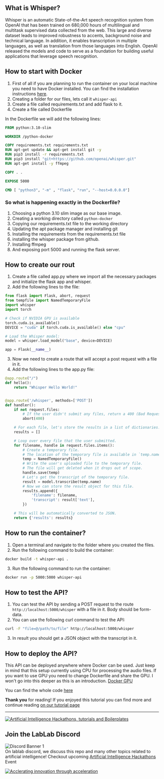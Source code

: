 ## What is Whisper?

Whisper is an automatic State-of-the-Art speech recognition system from OpenAI that has been trained on 680,000 hours 
of multilingual and multitask supervised data collected from the web. This large and diverse 
dataset leads to improved robustness to accents, background noise and technical language. In 
addition, it enables transcription in multiple languages, as well as translation from those 
languages into English. OpenAI released the models and code to serve as a foundation for building useful
applications that leverage speech recognition. 

## How to start with Docker
1. First of all if you are planning to run the container on your local machine you need to have Docker installed.
You can find the installation instructions [here](https://docs.docker.com/get-docker/).
2. Creating a folder for our files, lets call it `whisper-api`
3. Create a file called requirements.txt and add flask to it.
4. Create a file called Dockerfile 

In the Dockerfile we will add the following lines:

```dockerfile
FROM python:3.10-slim

WORKDIR /python-docker

COPY requirements.txt requirements.txt
RUN apt-get update && apt-get install git -y
RUN pip3 install -r requirements.txt
RUN pip3 install "git+https://github.com/openai/whisper.git" 
RUN apt-get install -y ffmpeg

COPY . .

EXPOSE 5000

CMD [ "python3", "-m" , "flask", "run", "--host=0.0.0.0"]
```  
### So what is happening exactly in the Dockerfile?
1. Choosing a python 3.10 slim image as our base image.
2. Creating a working directory called `python-docker`
3. Copying our requirements.txt file to the working directory
4. Updating the apt package manager and installing git
5. Installing the requirements from the requirements.txt file
6. installing the whisper package from github.
7. Installing ffmpeg
8. And exposing port 5000 and running the flask server.

## How to create our rout
1. Create a file called app.py where we import all the necessary packages and initialize the flask app and whisper.
2. Add the following lines to the file:

```python
from flask import Flask, abort, request
from tempfile import NamedTemporaryFile
import whisper
import torch

# Check if NVIDIA GPU is available
torch.cuda.is_available()
DEVICE = "cuda" if torch.cuda.is_available() else "cpu"

# Load the Whisper model:
model = whisper.load_model("base", device=DEVICE)

app = Flask(__name__)
```
3. Now we need to create a route that will accept a post request with a file in it.
4. Add the following lines to the app.py file:

```python
@app.route("/")
def hello():
    return "Whisper Hello World!"


@app.route('/whisper', methods=['POST'])
def handler():
    if not request.files:
        # If the user didn't submit any files, return a 400 (Bad Request) error.
        abort(400)

    # For each file, let's store the results in a list of dictionaries.
    results = []

    # Loop over every file that the user submitted.
    for filename, handle in request.files.items():
        # Create a temporary file.
        # The location of the temporary file is available in `temp.name`.
        temp = NamedTemporaryFile()
        # Write the user's uploaded file to the temporary file.
        # The file will get deleted when it drops out of scope.
        handle.save(temp)
        # Let's get the transcript of the temporary file.
        result = model.transcribe(temp.name)
        # Now we can store the result object for this file.
        results.append({
            'filename': filename,
            'transcript': result['text'],
        })

    # This will be automatically converted to JSON.
    return {'results': results}
```

## How to run the container?
1. Open a terminal and navigate to the folder where you created the files.
2. Run the following command to build the container:

```bash
docker build -t whisper-api .
```
3. Run the following command to run the container:

```bash
docker run -p 5000:5000 whisper-api
```

## How to test the API?
1. You can test the API by sending a POST request to the route `http://localhost:5000/whisper` with a file in it. Body should be form-data.
2. You can use the following curl command to test the API:

```bash
curl -F "file=@/path/to/file" http://localhost:5000/whisper
```
3. In result you should get a JSON object with the transcript in it.

## How to deploy the API?
This API can be deployed anywhere where Docker can be used. Just keep in mind that this setup currently using CPU for processing the audio files.
If you want to use GPU you need to change Dockerfile and share the GPU. I won't go into this deeper as this is an introduction.
[Docker GPU](https://docs.docker.com/config/containers/resource_constraints/)

You can find the whole code [here]()

**Thank you** for reading! If you enjoyed this tutorial you can find more and continue reading 
[on our tutorial page](https://lablab.ai/t/)

---

[![Artificial Intelligence Hackathons, tutorials and Boilerplates](https://storage.googleapis.com/lablab-static-eu/images/github/lablab-banner.jpg)](https://lablab.ai)




## Join the LabLab Discord


![Discord Banner 1](https://discordapp.com/api/guilds/877056448956346408/widget.png?style=banner1)  
On lablab discord, we discuss this repo and many other topics related to artificial intelligence! Checkout upcoming [Artificial Intelligence Hackathons](https://lablab.ai) Event


[![Acclerating innovation through acceleration](https://storage.googleapis.com/lablab-static-eu/images/github/nn-group-loggos.jpg)](https://newnative.ai)